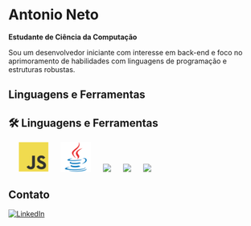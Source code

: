 # Antonio Neto

**Estudante de Ciência da Computação**

Sou um desenvolvedor iniciante com interesse em back-end e foco no aprimoramento de habilidades com linguagens de programação e estruturas robustas.

## Linguagens e Ferramentas

<h2 align="left">🛠️ Linguagens e Ferramentas</h2>

<p align="left">
  <img src="https://raw.githubusercontent.com/devicons/devicon/master/icons/javascript/javascript-original.svg" height="60" style="margin-left: 20px;">
  <img src="https://raw.githubusercontent.com/devicons/devicon/master/icons/java/java-original.svg" height="60" style="margin-left: 20px;">
  <img src="https://www.svgrepo.com/download/303251/mysql-logo.svg" height="60" style="margin-left: 20px;">
  <img src="https://www.svgrepo.com/download/452210/git.svg" height="60" style="margin-left: 20px;">
  <img src="https://www.svgrepo.com/download/449764/github.svg" height="60" style="margin-left: 20px;">
</p>




## Contato
[![LinkedIn](https://img.shields.io/badge/LinkedIn-blue?logo=linkedin&style=for-the-badge)](https://www.linkedin.com/in/antonio-neto-1222012b9)
